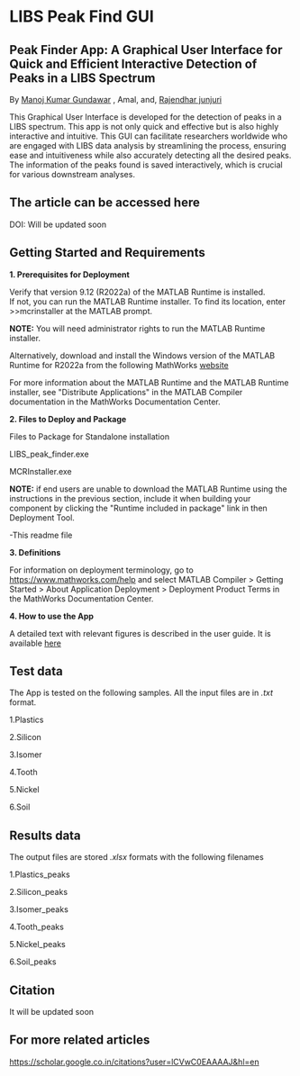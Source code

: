 # LIBS Peak Find GUI
## Peak Finder App: A Graphical User Interface for Quick and Efficient Interactive Detection of Peaks in a LIBS Spectrum

By [Manoj Kumar Gundawar](http://www.acrhem.org/manoj.html) , Amal, and, [Rajendhar junjuri](https://scholar.google.co.in/citations?user=BRu_wuAAAAAJ&hl=en)

This Graphical User Interface is developed for the detection of peaks in a LIBS spectrum. This app is not only quick and effective but is also highly interactive and intuitive. This GUI can facilitate researchers worldwide who are engaged with LIBS data analysis by streamlining the process, ensuring ease and intuitiveness while also accurately detecting all the desired peaks.  The information of the peaks found is saved interactively, which is crucial for various downstream analyses. 

## The article can be accessed here
DOI: Will be updated soon

## Getting Started and Requirements 

**1. Prerequisites for Deployment**

Verify that version 9.12 (R2022a) of the MATLAB Runtime is installed.   
If not, you can run the MATLAB Runtime installer.
To find its location, enter >>mcrinstaller at the MATLAB prompt.

**NOTE:** You will need administrator rights to run the MATLAB Runtime installer. 

Alternatively, download and install the Windows version of the MATLAB Runtime for R2022a 
from the following MathWorks [website](https://www.mathworks.com/products/compiler/mcr/index.html)
   
For more information about the MATLAB Runtime and the MATLAB Runtime installer, see 
"Distribute Applications" in the MATLAB Compiler documentation in the MathWorks Documentation Center.

**2. Files to Deploy and Package**

Files to Package for Standalone installation

LIBS_peak_finder.exe

MCRInstaller.exe 

**NOTE:** if end users are unable to download the MATLAB Runtime using the instructions in the previous section, include it when building your component by clicking the "Runtime included in package" link in then Deployment Tool.

-This readme file 

**3. Definitions**

For information on deployment terminology, go to
https://www.mathworks.com/help and select MATLAB Compiler >
Getting Started > About Application Deployment >
Deployment Product Terms in the MathWorks Documentation Center.

**4. How to use the App**

A detailed text with relevant figures is described in the user guide. 
It is available [here](https://github.com/github-manoj-github/LIBS-Peak-Find-GUI/blob/main/User%20Guide.docx)


## Test data
The App is tested on the following samples. All the input files are in _.txt_ format.

1.Plastics

2.Silicon

3.Isomer

4.Tooth

5.Nickel

6.Soil

## Results data
The output files are stored _.xlsx_ formats with the following filenames

1.Plastics_peaks

2.Silicon_peaks

3.Isomer_peaks

4.Tooth_peaks

5.Nickel_peaks

6.Soil_peaks

## Citation
It will be updated soon

## For more related articles
https://scholar.google.co.in/citations?user=lCVwC0EAAAAJ&hl=en
